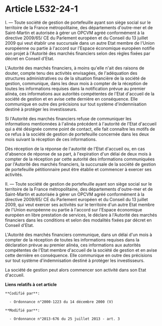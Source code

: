# Article L532-24-1

I. ― Toute société de gestion de portefeuille ayant son siège social sur le territoire de la France métropolitaine, des
départements d'outre-mer et de Saint-Martin et autorisée à gérer un      OPCVM agréé conformément à la directive 2009/65/ CE
du Parlement européen et du Conseil du 13 juillet 2009 qui veut établir une succursale dans un autre Etat membre de l'Union
européenne ou partie à l'accord sur l'Espace économique européen notifie son projet à l'Autorité des marchés financiers selon
des règles fixées par décret en Conseil d'Etat. 

L'Autorité des marchés financiers, à moins qu'elle n'ait des raisons de douter, compte tenu des activités envisagées, de
l'adéquation des structures administratives ou de la situation financière de la société de gestion, communique, dans les deux
mois à compter de la réception de toutes les informations requises dans la notification prévue au premier alinéa, ces
informations aux autorités compétentes de l'Etat d'accueil de la société de gestion et en avise cette dernière en
conséquence. Elle communique en outre des précisions sur tout système d'indemnisation destiné à protéger les investisseurs. 

Si l'Autorité des marchés financiers refuse de communiquer les informations mentionnées à l'alinéa précédent à l'autorité de
l'Etat d'accueil qui a été désignée comme point de contact, elle fait connaître les motifs de ce refus à la société de
gestion de portefeuille concernée dans les deux mois suivant la réception de ces informations. 

Dès réception de la réponse de l'autorité de l'Etat d'accueil ou, en cas d'absence de réponse de sa part, à l'expiration d'un
délai de deux mois à compter de la réception par cette autorité des informations communiquées par l'Autorité des marchés
financiers, la succursale de la société de gestion de portefeuille pétitionnaire peut être établie et commencer à exercer ses
activités. 

II. ― Toute société de gestion de portefeuille ayant son siège social sur le territoire de la France métropolitaine, des
départements d'outre-mer et de Saint-Martin et autorisée à gérer un      OPCVM agréé conformément à la directive 2009/65/ CE
du Parlement européen et du Conseil du 13 juillet 2009, qui veut exercer ses activités sur le territoire d'un autre Etat
membre de l'Union européenne ou partie à l'accord sur l'Espace économique européen en libre prestation de services, le
déclare à l'Autorité des marchés financiers dans les conditions et selon des modalités fixées par décret en Conseil d'Etat. 

L'Autorité des marchés financiers communique, dans un délai d'un mois à compter de la réception de toutes les informations
requises dans la déclaration prévue au premier alinéa, ces informations aux autorités compétentes de l'Etat membre d'accueil
de la société de gestion et en avise cette dernière en conséquence. Elle communique en outre des précisions sur tout système
d'indemnisation destiné à protéger les investisseurs. 

La société de gestion peut alors commencer son activité dans son Etat d'accueil.

**Liens relatifs à cet article**

	**Codifié par**:

	  - Ordonnance n°2000-1223 du 14 décembre 2000 (V)

	**Modifié par**:

	  - Ordonnance n°2013-676 du 25 juillet 2013 - art. 3

